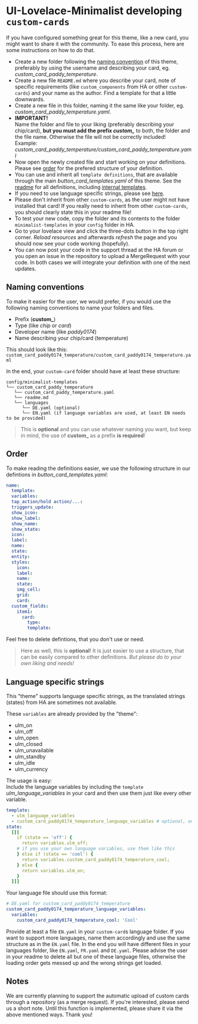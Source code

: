 # UI-Lovelace-Minimalist developing `custom-cards`
If you have configured something great for this theme, like a new card, you might want to share it with the community. To ease this process, here are some instructions on how to do that.

* Create a new folder following the [naming convention](#naming-conventions) of this theme, preferably by using the username and describing your card, eg. *custom_card_paddy_temperature*.
* Create a new file `README.md` where you describe your card, note of specific requirements (like `custom_components` from HA or other `custom-cards`) and your name as the author. Find a template for that a little downwards.    
* Create a new file in this folder, naming it the same like your folder, eg. *custom_card_paddy_temperature.yaml*.
* <b>IMPORTANT!</b>  
  Name the folder and file to your liking (preferably describing your chip/card), <b>but you must add the prefix <i>custom_</i></b> to both, the folder and the file name. Otherwise the file will not be correctly included!  
  Example: *custom_card_paddy_temperature/custom_card_paddy_temperature.yaml*
* Now open the newly created file and start working on your definitions. Please see [order](#order) for the prefered structure of your definition.
* You can use and inherit all `template definitions`, that are available through the main *button_card_templates.yaml* of this theme. See the [readme](README.md#1-line-cards) for all definitions, including [internal templates](README.md#internal-templates).  
* If you need to use language specific strings, please see [here](#language-specific-strings).
* Please don't inherit from other `custom-cards`, as the user might not have installed that card! If you really need to inherit from other `custom-cards`, you should clearly state this in your readme file!
* To test your new code, copy the folder and its contents to the folder `minimalist-templates` in your `config` folder in HA.
* Go to your lovelace view and click the three-dots button in the top right corner. *Reload resources* and afterwards *refresh* the page and you should now see your code working (hopefully).
* You can now post your code in the support thread at the HA forum or you open an issue in the repository to upload a MergeRequest with your code. In both cases we will integrate your definition with one of the next updates.  

## Naming conventions
To make it easier for the user, we would prefer, if you would use the following naming conventions to name your folders and files.  
* Prefix (**custom_**)
* Type (like *chip* or *card*)  
* Developer name (like *paddy0174*)
* Name describing your chip/card (temperature)

This should look like this:  
`custom_card_paddy0174_temperature/custom_card_paddy0174_temperature.yaml`  

In the end, your `custom-card` folder should have at least these structure:

```
config/minimalist-templates
└── custom_card_paddy_temperature
   └── custom_card_paddy_temperature.yaml
   └── readme.md
   └── languages
      └── DE.yaml (optional)
      └── EN.yaml (if language variables are used, at least EN needs to be provided)
```

> This is **optional** and you can use whatever naming you want, but keep in mind, the use of **custom_** as a prefix **is required**!  

## Order
To make reading the definitions easier, we use the following structure in our defintions in *button_card_templates.yaml*:   

```yaml
name:
  template:
  variables:
  tap_action/hold action/...:
  triggers_update:
  show_icon:
  show_label:
  show_name:
  show_state:
  icon:
  label:
  name:
  state:
  entity:
  styles:
    icon:
    label:
    name:
    state:
    img_cell:
    grid:
    card:
  custom_fields:
    item1:
      card:
        type:
        template:
```

Feel free to delete defintions, that you don't use or need.

> Here as well, this is **optional**! It is just easier to use a structure, that can be easily compared to other definitions. *But please do to your own liking and needs!*  

## Language specific strings  
This "theme" supports language specific strings, as the translated strings (states) from HA are sometimes not available. 

These `variables` are already provided by the "theme":  

* ulm_on
* ulm_off
* ulm_open
* ulm_closed
* ulm_unavailable
* ulm_standby
* ulm_idle
* ulm_currency

The usage is easy:  
Include the language variables by including the `template` *ulm_language_variables* in your card and then use them just like every other variable.  

```yaml
template:
  - ulm_language_variables
  - custom_card_paddy0174_temperature_language_variables # optional, only if language variables are used
state:
  [[[
    if (state == 'off') {
      return variables.ulm_off;
    # if you use your own language variables, use them like this
    } else if (state == 'cool') {
      return variables.custom_card_paddy0174_temperature_cool;
    } else {
      return variables.ulm_on;
    }
  ]]]
```

Your language file should use this format:
 
 ```yaml
 # DE.yaml for custom_card_paddy0174_temperature
 custom_card_paddy0174_temperature_language_variables:
   variables:
     custom_card_paddy0174_temperature_cool: 'Cool'
 ```

Provide at least a file `EN.yaml` in your `custom-card`s language folder. If you want to support more languages, name them accordingly and use the same structure as in the `EN.yaml` file. In the end you will have different files in your languages folder, like `EN.yaml`, `FR.yaml` and `DE.yaml`. Please advise the user in your readme to delete all but one of these language files, otherwise the loading order gets messed up and the wrong strings get loaded. 

## Notes
We are currently planning to support the automatic upload of custom cards through a repository (as a merge request). If you're interested, please send us a short note. Until this function is implemented, please share it via the above mentioned ways. Thank you!
